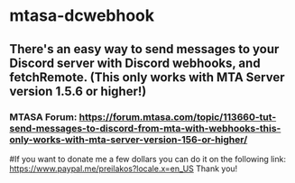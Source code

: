 # mtasa-dcwebhook
## There's an easy way to send messages to your Discord server with Discord webhooks, and fetchRemote. (This only works with MTA Server version 1.5.6 or higher!)
### MTASA Forum: https://forum.mtasa.com/topic/113660-tut-send-messages-to-discord-from-mta-with-webhooks-this-only-works-with-mta-server-version-156-or-higher/
#If you want to donate me a few dollars you can do it on the following link: https://www.paypal.me/preilakos?locale.x=en_US Thank you!
